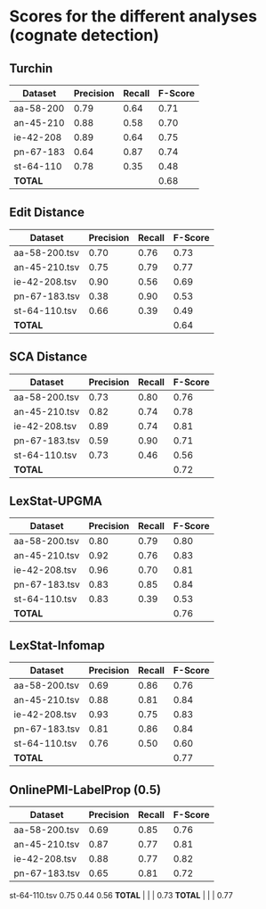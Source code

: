 # Scores for the different analyses (cognate detection)

## Turchin

Dataset | Precision | Recall | F-Score
--- | --- | --- | ---
aa-58-200 | 0.79 | 0.64 | 0.71
an-45-210 | 0.88 | 0.58 | 0.70
ie-42-208 | 0.89 | 0.64 | 0.75
pn-67-183 | 0.64 | 0.87 | 0.74
st-64-110 | 0.78 | 0.35 | 0.48
**TOTAL** | | | 0.68

## Edit Distance

Dataset | Precision | Recall | F-Score
--- | --- | --- | ---
aa-58-200.tsv | 0.70 | 0.76 | 0.73
an-45-210.tsv | 0.75 | 0.79 | 0.77 
ie-42-208.tsv | 0.90 | 0.56 | 0.69 
pn-67-183.tsv | 0.38 | 0.90 | 0.53 
st-64-110.tsv | 0.66 | 0.39 | 0.49
**TOTAL** | | | 0.64

## SCA Distance 

Dataset | Precision | Recall | F-Score
--- | --- | --- | ---
aa-58-200.tsv | 0.73 | 0.80 | 0.76
an-45-210.tsv | 0.82 | 0.74 | 0.78
ie-42-208.tsv | 0.89 | 0.74 | 0.81
pn-67-183.tsv | 0.59 | 0.90 | 0.71
st-64-110.tsv | 0.73 | 0.46 | 0.56
**TOTAL** | | | 0.72

## LexStat-UPGMA
Dataset | Precision | Recall | F-Score
--- | --- | --- | ---
aa-58-200.tsv | 0.80 | 0.79 | 0.80
an-45-210.tsv | 0.92 | 0.76 | 0.83
ie-42-208.tsv | 0.96 | 0.70 | 0.81
pn-67-183.tsv | 0.83 | 0.85 | 0.84
st-64-110.tsv | 0.83 | 0.39 | 0.53
**TOTAL** | | | 0.76 

## LexStat-Infomap

Dataset | Precision | Recall | F-Score
--- | --- | --- | ---
aa-58-200.tsv | 0.69 | 0.86 | 0.76 
an-45-210.tsv | 0.88 | 0.81 | 0.84
ie-42-208.tsv | 0.93 | 0.75 | 0.83
pn-67-183.tsv | 0.81 | 0.86 | 0.84
st-64-110.tsv | 0.76 | 0.50 | 0.60
**TOTAL** | | | 0.77

## OnlinePMI-LabelProp (0.5)

Dataset | Precision | Recall | F-Score
--- | --- | --- | ---
aa-58-200.tsv | 0.69 | 	0.85 | 	0.76
an-45-210.tsv	 | 0.87	 | 0.77	 | 0.81
ie-42-208.tsv | 0.88 | 0.77 | 0.82
pn-67-183.tsv |	0.65	 | 0.81 | 	0.72
st-64-110.tsv	0.75	0.44	0.56
**TOTAL** | | | 0.73
**TOTAL** | | | 0.77

